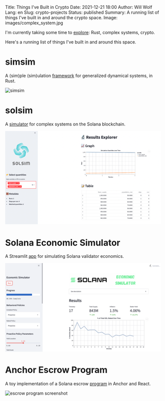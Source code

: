 Title: Things I've Built in Crypto
Date: 2021-12-21 18:00
Author: Will Wolf
Lang: en
Slug: crypto-projects
Status: published
Summary: A running list of things I've built in and around the crypto space.
Image: images/complex_system.jpg

I'm currently taking some time to [explore]({filename}/life/exploring-crypto.md): Rust, complex systems, crypto.

Here's a running list of things I've built in and around this space.

# simsim

A (sim)ple (sim)ulation [framework](https://github.com/cavaunpeu/simsim) for generalized dynamical systems, in Rust.

![simsim]({static}/images/simsim.png)

# solsim

A [simulator](https://github.com/cavaunpeu/solsim) for complex systems on the Solana blockchain.

![solsim results app screenshot](https://raw.githubusercontent.com/cavaunpeu/solsim/main/img/results_explorer_app.png)
# Solana Economic Simulator

A Streamlit [app](https://share.streamlit.io/cavaunpeu/solana-economics/main/app/main.py) for simulating Solana validator economics.

![solana economics simulation screenshot](https://raw.githubusercontent.com/cavaunpeu/solana-economics/main/screenshot.png)

# Anchor Escrow Program

A toy implementation of a Solana escrow [program](https://anchor-escrow-program.netlify.app/) in Anchor and React.

![escrow program screenshot](https://anchor-escrow-program.netlify.app/card_image.png)

